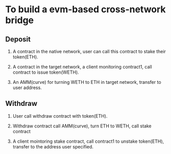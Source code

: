 # To build a evm-based cross-network bridge

## Deposit

1. A contract in the native network, user can call this contract to stake their token(ETH).

2. A contract in the target network, a client monitoring contract1, call contract to issue token(WETH).

3. An AMM(curve) for turning WETH to ETH in target network, transfer to user address.


## Withdraw

1. User call withdraw contract with token(ETH).

2. Withdraw contract call AMM(curve), turn ETH to WETH, call stake contract

3. A client mointoring stake contract, call contract1 to unstake token(ETH), transfer to the address user specified.
